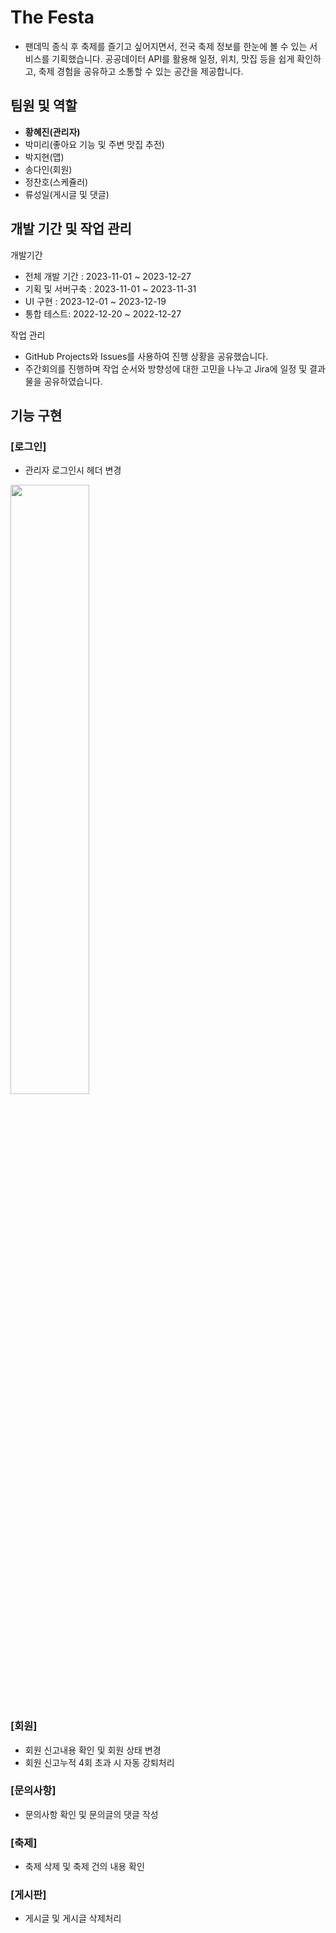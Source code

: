 # The Festa
- 팬데믹 종식 후 축제를 즐기고 싶어지면서, 전국 축제 정보를 한눈에 볼 수 있는 서비스를 기획했습니다. 공공데이터 API를 활용해 일정, 위치, 맛집 등을 쉽게 확인하고, 축제 경험을 공유하고 소통할 수 있는 공간을 제공합니다.

## 팀원 및 역할
- **황혜진(관리자)**
- 박미리(좋아요 기능 및 주변 맛집 추전)
- 박지현(맵)
- 송다인(회원)
- 정찬호(스케쥴러)
- 류성일(게시글 및 댓글)

## 개발 기간 및 작업 관리
개발기간
- 전체 개발 기간 : 2023-11-01 ~ 2023-12-27
- 기획 및 서버구축 : 2023-11-01 ~ 2023-11-31
- UI 구현 : 2023-12-01 ~ 2023-12-19
- 통합 테스트: 2022-12-20 ~ 2022-12-27

작업 관리
- GitHub Projects와 Issues를 사용하여 진행 상황을 공유했습니다.
- 주간회의를 진행하며 작업 순서와 방향성에 대한 고민을 나누고 Jira에 일정 및 결과물을 공유하였습니다.


## 기능 구현

### [로그인]
- 관리자 로그인시 헤더 변경
<img width="50%" src="https://github.com/pueser/The-Festa/assets/117990884/82f76e49-2a27-4c9a-8ff4-d9f25a269ee8"/>

### [회원]
- 회원 신고내용 확인 및 회원 상태 변경
- 회원 신고누적 4회 초과 시 자동 강퇴처리

### [문의사항]
- 문의사항 확인 및 문의글의 댓글 작성

### [축제]
- 축제 삭제 및 축제 건의 내용 확인

### [게시판]
- 게시글 및 게시글 삭제처리
